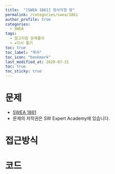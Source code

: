 ```yaml
---
title:  "[SWEA 1861] 정사각형 방"
permalink: /categories/swea/1861
author_profile: true
categories:
  - SWEA
tags:
  - 알고리즘 문제풀이
  - ★다시 풀기
toc: true
toc_label: "목차"
toc_icon: "bookmark"
last_modified_at: 2020-07-31
toc: true
toc_sticky: true
---
```

# 문제
* [SWEA 1861]()
* 문제의 저작권은 SW Expert Academy에 있습니다.  

# 접근방식 
 

# 코드  
```java

```